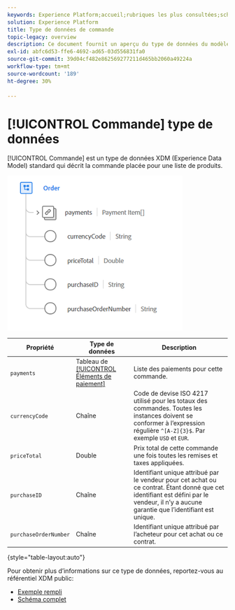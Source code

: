 ```yaml
---
keywords: Experience Platform;accueil;rubriques les plus consultées;schéma;schéma;XDM;champs;schémas;schémas;commande;type de données;type de données;type de données
solution: Experience Platform
title: Type de données de commande
topic-legacy: overview
description: Ce document fournit un aperçu du type de données du modèle de données d’expérience de commande (XDM).
exl-id: abfc6d53-ffe6-4692-ad65-03d556831fa0
source-git-commit: 39d04cf482e862569277211d465bb2060a49224a
workflow-type: tm+mt
source-wordcount: '189'
ht-degree: 30%

---
```


# [!UICONTROL Commande] type de données

[!UICONTROL Commande] est un type de données XDM (Experience Data Model) standard qui décrit la commande placée pour une liste de produits.

<img src="../images/data-types/order.PNG" width="400" /><br />

| Propriété | Type de données | Description |
| --- | --- | --- |
| `payments` | Tableau de [[!UICONTROL Éléments de paiement]](./payment-item.md) | Liste des paiements pour cette commande. |
| `currencyCode` | Chaîne | Code de devise ISO 4217 utilisé pour les totaux des commandes. Toutes les instances doivent se conformer à l’expression régulière `^[A-Z]{3}$`. Par exemple `USD` et `EUR`. |
| `priceTotal` | Double | Prix total de cette commande une fois toutes les remises et taxes appliquées. |
| `purchaseID` | Chaîne | Identifiant unique attribué par le vendeur pour cet achat ou ce contrat. Étant donné que cet identifiant est défini par le vendeur, il n’y a aucune garantie que l’identifiant est unique. |
| `purchaseOrderNumber` | Chaîne | Identifiant unique attribué par l’acheteur pour cet achat ou ce contrat. |

{style=&quot;table-layout:auto&quot;}

Pour obtenir plus d’informations sur ce type de données, reportez-vous au référentiel XDM public:

* [Exemple rempli](https://github.com/adobe/xdm/blob/master/components/datatypes/data/order.example.1.json)
* [Schéma complet](https://github.com/adobe/xdm/blob/master/components/datatypes/data/order.schema.json)
